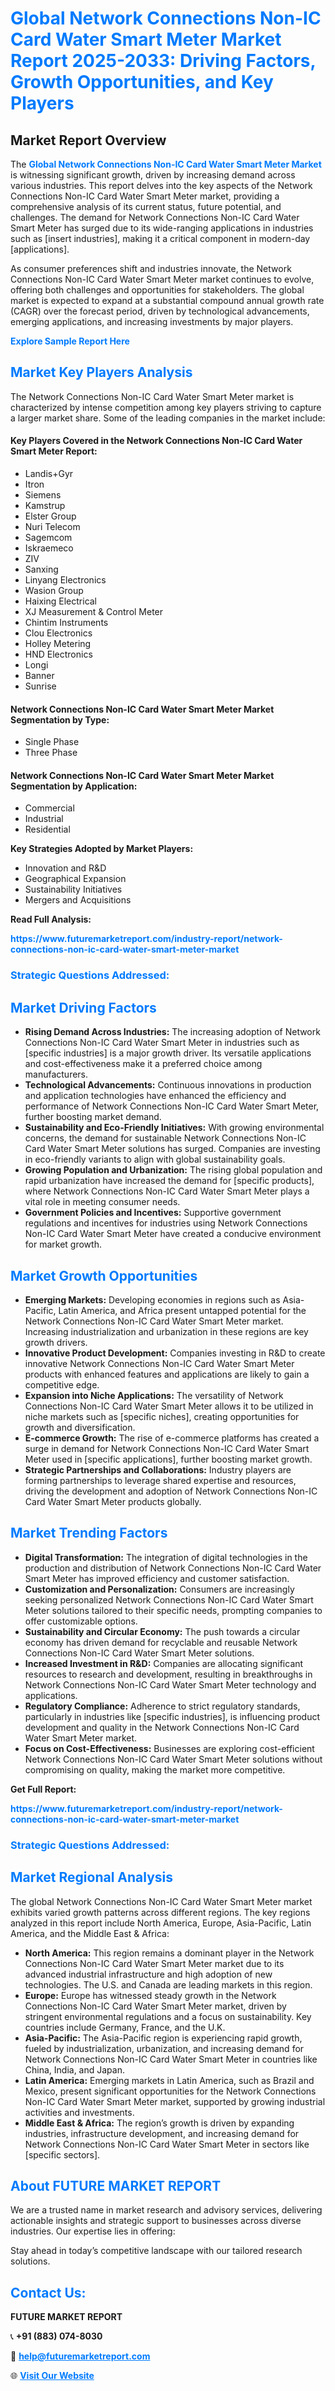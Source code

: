 <h1 style="color: #007BFF;">Global Network Connections Non-IC Card Water Smart Meter Market Report 2025-2033: Driving Factors, Growth Opportunities, and Key Players</h1>

<section id="overview">
<h2>Market Report Overview</h2>
<p>The <a href="https://www.futuremarketreport.com/industry-report/network-connections-non-ic-card-water-smart-meter-market" style="color: #007BFF; text-decoration: none;"><strong>Global Network Connections Non-IC Card Water Smart Meter Market</strong></a> is witnessing significant growth, driven by increasing demand across various industries. This report delves into the key aspects of the Network Connections Non-IC Card Water Smart Meter market, providing a comprehensive analysis of its current status, future potential, and challenges. The demand for Network Connections Non-IC Card Water Smart Meter has surged due to its wide-ranging applications in industries such as [insert industries], making it a critical component in modern-day [applications].</p>
<p>As consumer preferences shift and industries innovate, the Network Connections Non-IC Card Water Smart Meter market continues to evolve, offering both challenges and opportunities for stakeholders. The global market is expected to expand at a substantial compound annual growth rate (CAGR) over the forecast period, driven by technological advancements, emerging applications, and increasing investments by major players.</p>
</section>

<section id="overview">
<p><a href="https://www.futuremarketreport.com/request-sample/reportId=40457" style="color: #007BFF; text-decoration: none;"><strong>Explore Sample Report Here</strong></a></p>
</section>

<section id="key-players">
<h2 style="color: #007BFF;">Market Key Players Analysis</h2>
<p>The Network Connections Non-IC Card Water Smart Meter market is characterized by intense competition among key players striving to capture a larger market share. Some of the leading companies in the market include:</p>
<h4>Key Players Covered in the Network Connections Non-IC Card Water Smart Meter Report:</h4>
<ul><li>Landis+Gyr</li><li>Itron</li><li>Siemens</li><li>Kamstrup</li><li>Elster Group</li><li>Nuri Telecom</li><li>Sagemcom</li><li>Iskraemeco</li><li>ZIV</li><li>Sanxing</li><li>Linyang Electronics</li><li>Wasion Group</li><li>Haixing Electrical</li><li>XJ Measurement &amp; Control Meter</li><li>Chintim Instruments</li><li>Clou Electronics</li><li>Holley Metering</li><li>HND Electronics</li><li>Longi</li><li>Banner</li><li>Sunrise</li></ul>
<h4>Network Connections Non-IC Card Water Smart Meter Market Segmentation by Type:</h4>
<ul><li>Single Phase</li><li>Three Phase</li></ul>

<h4>Network Connections Non-IC Card Water Smart Meter Market Segmentation by Application:</h4>
<ul><li>Commercial</li><li>Industrial</li><li>Residential</li></ul>
<p><strong>Key Strategies Adopted by Market Players:</strong></p>
<ul>
<li>Innovation and R&D</li>
<li>Geographical Expansion</li>
<li>Sustainability Initiatives</li>
<li>Mergers and Acquisitions</li>
</ul>
</section>

<section>
<p><strong>Read Full Analysis: </strong></p><a href="https://www.futuremarketreport.com/industry-report/network-connections-non-ic-card-water-smart-meter-market" style="color: #007BFF; text-decoration: none;"><strong>https://www.futuremarketreport.com/industry-report/network-connections-non-ic-card-water-smart-meter-market</strong></a>
<h3 style="color: #007BFF;">Strategic Questions Addressed:</h3>
</section>

<section id="driving-factors">
<h2 style="color: #007BFF;">Market Driving Factors</h2>
<ul>
<li><strong>Rising Demand Across Industries:</strong> The increasing adoption of Network Connections Non-IC Card Water Smart Meter in industries such as [specific industries] is a major growth driver. Its versatile applications and cost-effectiveness make it a preferred choice among manufacturers.</li>
<li><strong>Technological Advancements:</strong> Continuous innovations in production and application technologies have enhanced the efficiency and performance of Network Connections Non-IC Card Water Smart Meter, further boosting market demand.</li>
<li><strong>Sustainability and Eco-Friendly Initiatives:</strong> With growing environmental concerns, the demand for sustainable Network Connections Non-IC Card Water Smart Meter solutions has surged. Companies are investing in eco-friendly variants to align with global sustainability goals.</li>
<li><strong>Growing Population and Urbanization:</strong> The rising global population and rapid urbanization have increased the demand for [specific products], where Network Connections Non-IC Card Water Smart Meter plays a vital role in meeting consumer needs.</li>
<li><strong>Government Policies and Incentives:</strong> Supportive government regulations and incentives for industries using Network Connections Non-IC Card Water Smart Meter have created a conducive environment for market growth.</li>
</ul>
</section>

<section id="growth-opportunities">
<h2 style="color: #007BFF;">Market Growth Opportunities</h2>
<ul>
<li><strong>Emerging Markets:</strong> Developing economies in regions such as Asia-Pacific, Latin America, and Africa present untapped potential for the Network Connections Non-IC Card Water Smart Meter market. Increasing industrialization and urbanization in these regions are key growth drivers.</li>
<li><strong>Innovative Product Development:</strong> Companies investing in R&D to create innovative Network Connections Non-IC Card Water Smart Meter products with enhanced features and applications are likely to gain a competitive edge.</li>
<li><strong>Expansion into Niche Applications:</strong> The versatility of Network Connections Non-IC Card Water Smart Meter allows it to be utilized in niche markets such as [specific niches], creating opportunities for growth and diversification.</li>
<li><strong>E-commerce Growth:</strong> The rise of e-commerce platforms has created a surge in demand for Network Connections Non-IC Card Water Smart Meter used in [specific applications], further boosting market growth.</li>
<li><strong>Strategic Partnerships and Collaborations:</strong> Industry players are forming partnerships to leverage shared expertise and resources, driving the development and adoption of Network Connections Non-IC Card Water Smart Meter products globally.</li>
</ul>
</section>

<section id="trending-factors">
<h2 style="color: #007BFF;">Market Trending Factors</h2>
<ul>
<li><strong>Digital Transformation:</strong> The integration of digital technologies in the production and distribution of Network Connections Non-IC Card Water Smart Meter has improved efficiency and customer satisfaction.</li>
<li><strong>Customization and Personalization:</strong> Consumers are increasingly seeking personalized Network Connections Non-IC Card Water Smart Meter solutions tailored to their specific needs, prompting companies to offer customizable options.</li>
<li><strong>Sustainability and Circular Economy:</strong> The push towards a circular economy has driven demand for recyclable and reusable Network Connections Non-IC Card Water Smart Meter solutions.</li>
<li><strong>Increased Investment in R&D:</strong> Companies are allocating significant resources to research and development, resulting in breakthroughs in Network Connections Non-IC Card Water Smart Meter technology and applications.</li>
<li><strong>Regulatory Compliance:</strong> Adherence to strict regulatory standards, particularly in industries like [specific industries], is influencing product development and quality in the Network Connections Non-IC Card Water Smart Meter market.</li>
<li><strong>Focus on Cost-Effectiveness:</strong> Businesses are exploring cost-efficient Network Connections Non-IC Card Water Smart Meter solutions without compromising on quality, making the market more competitive.</li>
</ul>
</section>

<section>
<p><strong>Get Full Report: </strong></p><a href="https://www.futuremarketreport.com/industry-report/network-connections-non-ic-card-water-smart-meter-market" style="color: #007BFF; text-decoration: none;"><strong>https://www.futuremarketreport.com/industry-report/network-connections-non-ic-card-water-smart-meter-market</strong></a>
<h3 style="color: #007BFF;">Strategic Questions Addressed:</h3>
</section>


<section id="regional-analysis">
<h2 style="color: #007BFF;">Market Regional Analysis</h2>
<p>The global Network Connections Non-IC Card Water Smart Meter market exhibits varied growth patterns across different regions. The key regions analyzed in this report include North America, Europe, Asia-Pacific, Latin America, and the Middle East & Africa:</p>
<ul>
<li><strong>North America:</strong> This region remains a dominant player in the Network Connections Non-IC Card Water Smart Meter market due to its advanced industrial infrastructure and high adoption of new technologies. The U.S. and Canada are leading markets in this region.</li>
<li><strong>Europe:</strong> Europe has witnessed steady growth in the Network Connections Non-IC Card Water Smart Meter market, driven by stringent environmental regulations and a focus on sustainability. Key countries include Germany, France, and the U.K.</li>
<li><strong>Asia-Pacific:</strong> The Asia-Pacific region is experiencing rapid growth, fueled by industrialization, urbanization, and increasing demand for Network Connections Non-IC Card Water Smart Meter in countries like China, India, and Japan.</li>
<li><strong>Latin America:</strong> Emerging markets in Latin America, such as Brazil and Mexico, present significant opportunities for the Network Connections Non-IC Card Water Smart Meter market, supported by growing industrial activities and investments.</li>
<li><strong>Middle East & Africa:</strong> The region’s growth is driven by expanding industries, infrastructure development, and increasing demand for Network Connections Non-IC Card Water Smart Meter in sectors like [specific sectors].</li>
</ul>
</section>

<footer>
<h2 style="color: #007BFF;">About FUTURE MARKET REPORT</h2>
<p>We are a trusted name in market research and advisory services, delivering actionable insights and strategic support to businesses across diverse industries. Our expertise lies in offering:</p>

<p>Stay ahead in today’s competitive landscape with our tailored research solutions.</p>

<h2 style="color: #007BFF;">Contact Us:</h2>
<p><strong>FUTURE MARKET REPORT</strong></p>
<p>📞 <strong>+91 (883) 074-8030</strong></p>
<p>📧 <strong><a href="mailto:help@futuremarketreport.com" style="color: #007BFF;">help@futuremarketreport.com</a></strong></p>
<p>🌐 <strong><a href="https://www.futuremarketreport.com/" style="color: #007BFF;">Visit Our Website</a></strong></p>
</footer>